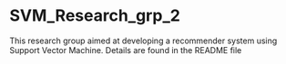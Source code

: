 # SVM_Research_grp_2
This research group aimed at developing a recommender system using Support Vector Machine. Details are found in the README file

